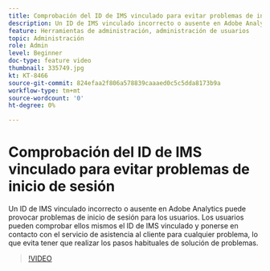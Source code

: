 ```yaml
---
title: Comprobación del ID de IMS vinculado para evitar problemas de inicio de sesión
description: Un ID de IMS vinculado incorrecto o ausente en Adobe Analytics puede provocar problemas de inicio de sesión para los usuarios. Los usuarios pueden comprobar ellos mismos el ID de IMS vinculado y ponerse en contacto con el servicio de asistencia al cliente para cualquier problema, lo que evita tener que realizar los pasos habituales de solución de problemas.
feature: Herramientas de administración, administración de usuarios
topic: Administración
role: Admin
level: Beginner
doc-type: feature video
thumbnail: 335749.jpg
kt: KT-8466
source-git-commit: 824efaa2f806a578839caaaed0c5c5dda8173b9a
workflow-type: tm+mt
source-wordcount: '0'
ht-degree: 0%

---
```



# Comprobación del ID de IMS vinculado para evitar problemas de inicio de sesión

Un ID de IMS vinculado incorrecto o ausente en Adobe Analytics puede provocar problemas de inicio de sesión para los usuarios. Los usuarios pueden comprobar ellos mismos el ID de IMS vinculado y ponerse en contacto con el servicio de asistencia al cliente para cualquier problema, lo que evita tener que realizar los pasos habituales de solución de problemas.


>[!VIDEO](https://video.tv.adobe.com/v/335749/?quality=12&learn=on)